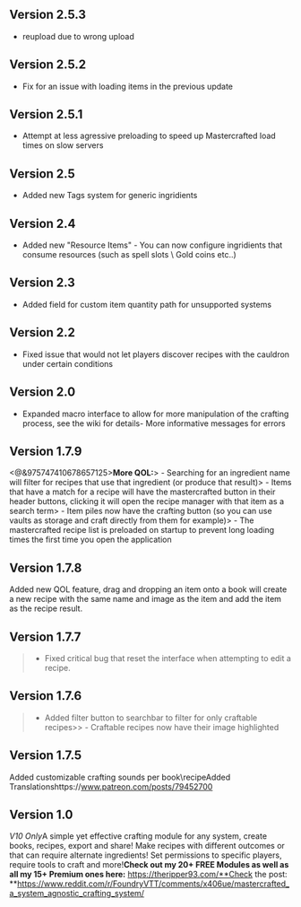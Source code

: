 ## Version 2.5.3
- reupload due to wrong upload

## Version 2.5.2
- Fix for an issue with loading items in the previous update

## Version 2.5.1
- Attempt at less agressive preloading to speed up Mastercrafted load times on slow servers

## Version 2.5
- Added new Tags system for generic ingridients

## Version 2.4
- Added new "Resource Items" - You can now configure ingridients that consume resources (such as spell slots \ Gold coins etc..)

## Version 2.3
- Added field for custom item quantity path for unsupported systems

## Version 2.2
- Fixed issue that would not let players discover recipes with the cauldron under certain conditions

## Version 2.0
- Expanded macro interface to allow for more manipulation of the crafting process, see the wiki for details- More informative messages for errors

## Version 1.7.9
<@&975747410678657125>**More QOL:**> - Searching for an ingredient name will filter for recipes that use that ingredient (or produce that result)> - Items that have a match for a recipe will have the mastercrafted button in their header buttons, clicking it will open the recipe manager with that item as a search term> - Item piles now have the crafting button (so you can use vaults as storage and craft directly from them for example)> - The mastercrafted recipe list is preloaded on startup to prevent long loading times the first time you open the application

## Version 1.7.8
Added new QOL feature, drag and dropping an item onto a book will create a new recipe with the same name and image as the item and add the item as the recipe result.

## Version 1.7.7
> - Fixed critical bug that reset the interface when attempting to edit a recipe.

## Version 1.7.6
> - Added filter button to searchbar to filter for only craftable recipes>> - Craftable recipes now have their image highlighted

## Version 1.7.5
Added customizable crafting sounds per book\recipeAdded Translationshttps://www.patreon.com/posts/79452700

## Version 1.0
*V10 Only*A simple yet effective crafting module for any system, create books, recipes, export and share! Make recipes with different outcomes or that can require alternate ingredients! Set permissions to specific players, require tools to craft and more!**Check out my 20+ FREE Modules as well as all my 15+ Premium ones here:** https://theripper93.com/**Check the post: **https://www.reddit.com/r/FoundryVTT/comments/x406ue/mastercrafted_a_system_agnostic_crafting_system/


